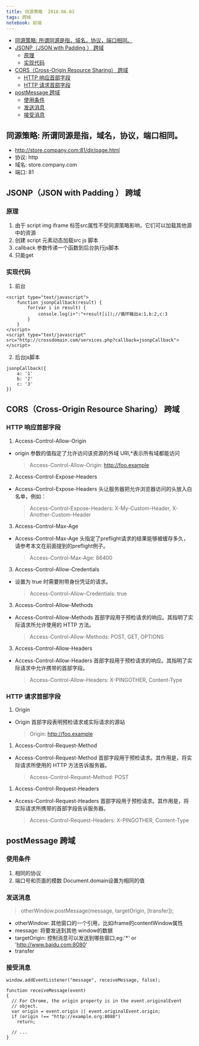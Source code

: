 ```yaml
---
title: 同源策略  2018.06.03
tags: 跨域
notebook: 前端
---
```

<!-- TOC -->

- [同源策略: 所谓同源是指，域名，协议，端口相同。](#同源策略-所谓同源是指域名协议端口相同)
- [JSONP（JSON with Padding ） 跨域](#jsonpjson-with-padding--跨域)
    - [原理](#原理)
    - [实现代码](#实现代码)
- [CORS（Cross-Origin Resource Sharing） 跨域](#corscross-origin-resource-sharing-跨域)
    - [HTTP 响应首部字段](#http-响应首部字段)
    - [HTTP 请求首部字段](#http-请求首部字段)
- [postMessage 跨域](#postmessage-跨域)
    - [使用条件](#使用条件)
    - [发送消息](#发送消息)
    - [接受消息](#接受消息)

<!-- /TOC -->

## 同源策略: 所谓同源是指，域名，协议，端口相同。
- http://store.company.com:81/dir/page.html
- 协议: http
- 域名: store.company.com
- 端口: 81

## JSONP（JSON with Padding ） 跨域

### 原理
1. 由于 script img iframe 标签src属性不受同源策略影响，它们可以加载其他源中的资源
2. 创建 script 元素动态加载src js 脚本
3. callback 参数传递一个函数到后台执行js脚本
4. 只能get

### 实现代码
1. 前台
```
<script type="text/javascript">
    function jsonpCallback(result) {
        for(var i in result) {
            console.log(i+":"+result[i]);//循环输出a:1,b:2,c:3
        }
    }
</script>
<script type="text/javascript" src="http://crossdomain.com/services.php?callback=jsonpCallback"></script>
```
2. 后台js脚本
```
jsonpCallback({
    a: '1'
    b: '2'
    c: '3'
})
```

## CORS（Cross-Origin Resource Sharing） 跨域

### HTTP 响应首部字段
1. Access-Control-Allow-Origin
- origin 参数的值指定了允许访问该资源的外域 URI,*表示所有域都能访问
    > Access-Control-Allow-Origin: http://foo.example
2. Access-Control-Expose-Headers
- Access-Control-Expose-Headers 头让服务器把允许浏览器访问的头放入白名单，例如：
    > Access-Control-Expose-Headers: X-My-Custom-Header, X-Another-Custom-Header
3. Access-Control-Max-Age
- Access-Control-Max-Age 头指定了preflight请求的结果能够被缓存多久，请参考本文在前面提到的preflight例子。
    > Access-Control-Max-Age: 86400
3. Access-Control-Allow-Credentials
- 设置为 true 时需要附带身份凭证的请求。
    > Access-Control-Allow-Credentials: true
3. Access-Control-Allow-Methods
- Access-Control-Allow-Methods 首部字段用于预检请求的响应。其指明了实际请求所允许使用的 HTTP 方法。
    > Access-Control-Allow-Methods: POST, GET, OPTIONS
3. Access-Control-Allow-Headers
- Access-Control-Allow-Headers 首部字段用于预检请求的响应。其指明了实际请求中允许携带的首部字段。
    > Access-Control-Allow-Headers: X-PINGOTHER, Content-Type

### HTTP 请求首部字段
1. Origin
- Origin 首部字段表明预检请求或实际请求的源站
    > Origin: http://foo.example
1. Access-Control-Request-Method
- Access-Control-Request-Method 首部字段用于预检请求。其作用是，将实际请求所使用的 HTTP 方法告诉服务器。
    > Access-Control-Request-Method: POST
1. Access-Control-Request-Headers
- Access-Control-Request-Headers 首部字段用于预检请求。其作用是，将实际请求所携带的首部字段告诉服务器。
    > Access-Control-Request-Headers: X-PINGOTHER, Content-Type

## postMessage 跨域
### 使用条件
1. 相同的协议
2. 端口号和页面的模数 Document.domain设置为相同的值

### 发送消息
> otherWindow.postMessage(message, targetOrigin, [transfer]);
- otherWindow: 其他窗口的一个引用，比如iframe的contentWindow属性
- message: 将要发送到其他 window的数据
- targetOrigin: 控制消息可以发送到哪些窗口,eg:'*' or 'http://www.baidu.com:8080'
- transfer
### 接受消息
```
window.addEventListener("message", receiveMessage, false);

function receiveMessage(event)
{
  // For Chrome, the origin property is in the event.originalEvent
  // object.
  var origin = event.origin || event.originalEvent.origin; 
  if (origin !== "http://example.org:8080")
    return;

  // ...
}
```



